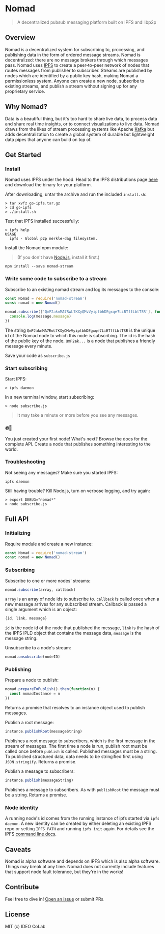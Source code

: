 # Nomad 

> A decentralized pubsub messaging platform built on IPFS and libp2p

## Overview 
Nomad is a decentralized system for subscribing to, processing, and publishing data in the form of ordered message streams. Nomad is decentralized: there are no message brokers through which messages pass. Nomad uses [IPFS](http://ipfs.io) to create a peer-to-peer network of nodes that routes messages from publisher to subscriber. Streams are published by nodes which are identified by a public key hash, making Nomad a permissionless system. Anyone can create a new node, subscribe to existing streams, and publish a stream without signing up for any proprietary service.

## Why Nomad?
Data is a beautiful thing, but it's too hard to share live data, to process data and share real time insights, or to connect visualizations to live data. Nomad draws from the likes of stream processing systems like Apache [Kafka](https://kafka.apache.org/) but adds decentralization to create a global system of durable but lightweight data pipes that anyone can build on top of. 

## Get Started  

### Install
Nomad uses IPFS under the hood. Head to the IPFS distributions page [here](https://dist.ipfs.io/#go-ipfs) and download the binary for your platform. 

After downloading, untar the archive and run the included ```install.sh```:
```console
> tar xvfz go-ipfs.tar.gz
> cd go-ipfs
> ./install.sh
```

Test that IPFS installed successfully:
```console
> ipfs help
USAGE
  ipfs - Global p2p merkle-dag filesystem.
```

Install the Nomad npm module:
> (If you don't have [Node.js](https://nodejs.org/en/download/), install it first.)

```console
npm install --save nomad-stream
```

### Write some code to subscribe to a stream
Subscribe to an existing nomad stream and log its messages to the console:
```javascript
const Nomad = require('nomad-stream')
const nomad = new Nomad()

nomad.subscribe(['QmP2aknMA7RwL7KXyQMvVyiptbhDEgxqe7LiBTffLbtTSR'], function(message) {
  console.log(message.message)
})
```
The string ```QmP2aknMA7RwL7KXyQMvVyiptbhDEgxqe7LiBTffLbtTSR``` is the unique id of the Nomad node to which this node is subscribing. The id is the hash of the public key of the node. ```QmP2ak...``` is a node that publishes a friendly message every minute.

Save your code as ```subscribe.js```

### Start subscribing
Start IPFS:
```console
> ipfs daemon
```

In a new terminal window, start subscribing:
```console
> node subscribe.js
```

> It may take a minute or more before you see any messages.

### 🔥🚀
You just created your first node! What's next? Browse the docs for the complete API. Create a node that publishes something interesting to the world.

### Troubleshooting

Not seeing any messages? Make sure you started IPFS:
```console
ipfs daemon
```

Still having trouble? Kill Node.js, turn on verbose logging, and try again:
```console
> export DEBUG="nomad*"
> node subscribe.js
```

## Full API

### Initializing
Require module and create a new instance:
```javascript
const Nomad = require('nomad-stream')
const nomad = new Nomad()
```

### Subscribing
Subscribe to one or more nodes' streams:
```javascript
nomad.subscribe(array, callback)
```

```array``` is an array of node ids to subscribe to. ```callback``` is called once when a new message arrives for any subscribed stream. Callback is passed a single argument which is an object:
```javascript
{id, link, message}
```

```id``` is the node id of the node that published the message, ```link``` is the hash of the IPFS IPLD object that contains the message data, ```message``` is the message string. 

Unsubscribe to a node's stream:
```javascript
nomad.unsubscribe(nodeID)
```

### Publishing
Prepare a node to publish:
```javascript
nomad.prepareToPublish().then(function(n) {
  const nomadInstance = n
})
```
Returns a promise that resolves to an instance object used to publish messages.

Publish a root message:
```javascript
instance.publishRoot(messageString)
```
Publishes a root message to subscribers, which is the first message in the stream of messages. The first time a node is run, publish root must be called once before ```publish``` is called. Published messages must be a string. To published structured data, data needs to be stringified first using ```JSON.stringify```. Returns a promise. 

Publish a message to subscribers:
```javascript
instance.publish(messageString)
```
Publishes a message to subscribers. As with ```publishRoot``` the message must be a string. Returns a promise.

### Node identity
A running node's id comes from the running instance of ipfs started via ```ipfs daemon```. A new identity can be created by either deleting an existing IPFS repo or setting ```IPFS_PATH``` and running ```ipfs init``` again. For details see the IPFS [command line docs](https://ipfs.io/docs/commands/). 

## Caveats
Nomad is alpha software and depends on IPFS which is also alpha software. Things may break at any time. Nomad does not currently include features that support node fault tolerance, but they're in the works!

## Contribute

Feel free to dive in! [Open an issue](https://github.com/ideo-colab/nomad/issues/new) or submit PRs.

## License

MIT (c) IDEO CoLab
